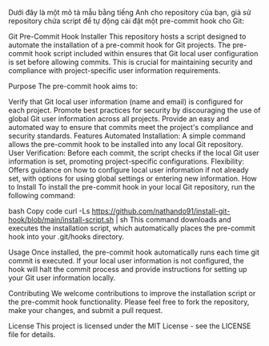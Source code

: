 
Dưới đây là một mô tả mẫu bằng tiếng Anh cho repository của bạn, giả sử repository chứa script để tự động cài đặt một pre-commit hook cho Git:

Git Pre-Commit Hook Installer
This repository hosts a script designed to automate the installation of a pre-commit hook for Git projects. The pre-commit hook script included within ensures that Git local user configuration is set before allowing commits. This is crucial for maintaining security and compliance with project-specific user information requirements.

Purpose
The pre-commit hook aims to:

Verify that Git local user information (name and email) is configured for each project.
Promote best practices for security by discouraging the use of global Git user information across all projects.
Provide an easy and automated way to ensure that commits meet the project's compliance and security standards.
Features
Automated Installation: A simple command allows the pre-commit hook to be installed into any local Git repository.
User Verification: Before each commit, the script checks if the local Git user information is set, promoting project-specific configurations.
Flexibility: Offers guidance on how to configure local user information if not already set, with options for using global settings or entering new information.
How to Install
To install the pre-commit hook in your local Git repository, run the following command:

bash
Copy code
curl -Ls https://github.com/nathando91/install-git-hook/blob/main/install-script.sh | sh
This command downloads and executes the installation script, which automatically places the pre-commit hook into your .git/hooks directory.

Usage
Once installed, the pre-commit hook automatically runs each time git commit is executed. If your local user information is not configured, the hook will halt the commit process and provide instructions for setting up your Git user information locally.

Contributing
We welcome contributions to improve the installation script or the pre-commit hook functionality. Please feel free to fork the repository, make your changes, and submit a pull request.

License
This project is licensed under the MIT License - see the LICENSE file for details.
